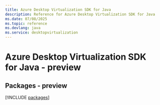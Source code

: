 ```yaml
---
title: Azure Desktop Virtualization SDK for Java
description: Reference for Azure Desktop Virtualization SDK for Java
ms.date: 07/08/2025
ms.topic: reference
ms.devlang: java
ms.service: desktopvirtualization
---
```

# Azure Desktop Virtualization SDK for Java - preview
## Packages - preview
[!INCLUDE [packages](desktop-virtualization-index.md)]